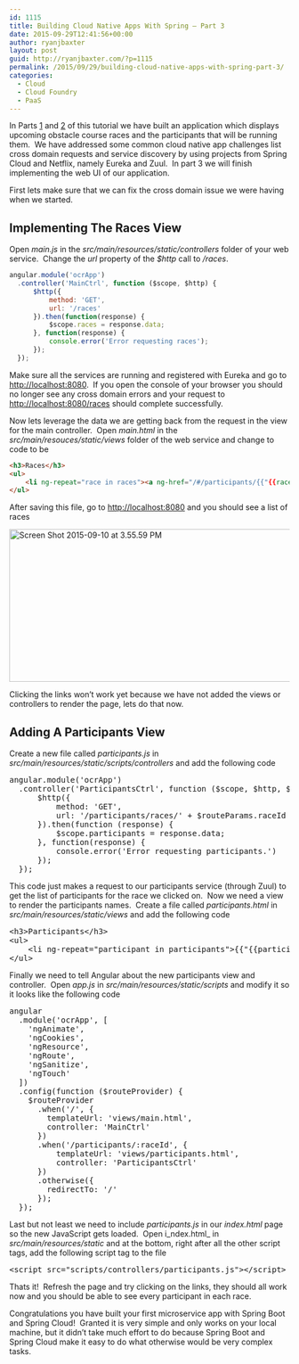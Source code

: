 ```yaml
---
id: 1115
title: Building Cloud Native Apps With Spring – Part 3
date: 2015-09-29T12:41:56+00:00
author: ryanjbaxter
layout: post
guid: http://ryanjbaxter.com/?p=1115
permalink: /2015/09/29/building-cloud-native-apps-with-spring-part-3/
categories:
  - Cloud
  - Cloud Foundry
  - PaaS
---
```

In Parts <a href="http://ryanjbaxter.com/2015/09/14/building-cloud-native-apps-with-spring-part-1/" target="_blank">1</a> and <a href="http://ryanjbaxter.com/2015/09/21/building-cloud-native-apps-with-spring-part-2/" target="_blank">2</a> of this tutorial we have built an application which displays upcoming obstacle course races and the participants that will be running them.  We have addressed some common cloud native app challenges list cross domain requests and service discovery by using projects from Spring Cloud and Netflix, namely Eureka and Zuul.  In part 3 we will finish implementing the web UI of our application.

First lets make sure that we can fix the cross domain issue we were having when we started.

## Implementing The Races View

Open _main.js_ in the _src/main/resources/static/controllers_ folder of your web service.  Change the _url_ property of the _$http_ call to _/races_.

~~~JavaScript
angular.module('ocrApp')
  .controller('MainCtrl', function ($scope, $http) {
	  $http({
          method: 'GET',
          url: '/races'
      }).then(function(response) {
    	  $scope.races = response.data;
      }, function(response) {
    	  console.error('Error requesting races');
      });
  });
~~~

Make sure all the services are running and registered with Eureka and go to <a href="http://localhost:8080" target="_blank">http://localhost:8080</a>.  If you open the console of your browser you should no longer see any cross domain errors and your request to <a href="http://localhost:8080/races" target="_blank">http://localhost:8080/races</a> should complete successfully.

Now lets leverage the data we are getting back from the request in the view for the main controller.  Open _main.html_ in the _src/main/resouces/static/views_ folder of the web service and change to code to be

~~~html
<h3>Races</h3>
<ul>
	<li ng-repeat="race in races"><a ng-href="/#/participants/{{"{{race.id"}}}}">{{"{{race.name"}}}}</a></li>
</ul>
~~~

After saving this file, go to <a href="http://localhost:8080" target="_blank">http://localhost:8080</a> and you should see a list of races

[<img class="alignnone size-full wp-image-1116" src="http://ryanjbaxter.com/wp-content/uploads/2015/09/Screen-Shot-2015-09-10-at-3.55.59-PM.png" alt="Screen Shot 2015-09-10 at 3.55.59 PM" width="774" height="274" srcset="http://ryanjbaxter.com/wp-content/uploads/2015/09/Screen-Shot-2015-09-10-at-3.55.59-PM-300x106.png 300w, http://ryanjbaxter.com/wp-content/uploads/2015/09/Screen-Shot-2015-09-10-at-3.55.59-PM.png 774w" sizes="(max-width: 774px) 100vw, 774px" />](http://ryanjbaxter.com/wp-content/uploads/2015/09/Screen-Shot-2015-09-10-at-3.55.59-PM.png)

Clicking the links won&#8217;t work yet because we have not added the views or controllers to render the page, lets do that now.

## Adding A Participants View

Create a new file called _participants.js_ in _src/main/resources/static/scripts/controllers_ and add the following code

<pre class="font-size:15 lang:default decode:true">angular.module('ocrApp')
  .controller('ParticipantsCtrl', function ($scope, $http, $routeParams) {
	  $http({
          method: 'GET',
          url: '/participants/races/' + $routeParams.raceId
      }).then(function (response) {
    	  $scope.participants = response.data;
      }, function(response) {
    	  console.error('Error requesting participants.')
      });
  });</pre>

This code just makes a request to our participants service (through Zuul) to get the list of participants for the race we clicked on.  Now we need a view to render the participants names.  Create a file called _participants.html_ in _src/main/resources/static/views_ and add the following code

<pre class="font-size:15 lang:default decode:true ">&lt;h3&gt;Participants&lt;/h3&gt;
&lt;ul&gt;
	&lt;li ng-repeat="participant in participants"&gt;{{"{{participant.firstName"}}}} {{"{{participant.lastName"}}}}&lt;/li&gt;
&lt;/ul&gt;</pre>

Finally we need to tell Angular about the new participants view and controller.  Open _app.js_ in _src/main/resources/static/scripts_ and modify it so it looks like the following code

<pre class="font-size:15 lang:default decode:true ">angular
  .module('ocrApp', [
    'ngAnimate',
    'ngCookies',
    'ngResource',
    'ngRoute',
    'ngSanitize',
    'ngTouch'
  ])
  .config(function ($routeProvider) {
    $routeProvider
      .when('/', {
        templateUrl: 'views/main.html',
        controller: 'MainCtrl'
      })
      .when('/participants/:raceId', {
    	  templateUrl: 'views/participants.html',
    	  controller: 'ParticipantsCtrl'
      })
      .otherwise({
        redirectTo: '/'
      });
  });</pre>

Last but not least we need to include _participants.js_ in our _index.html_ page so the new JavaScript gets loaded.  Open i_ndex.html_ in _src/main/resources/static_ and at the bottom, right after all the other script tags, add the following script tag to the file

<pre class="font-size:15 lang:default decode:true ">&lt;script src="scripts/controllers/participants.js"&gt;&lt;/script&gt;</pre>

Thats it!  Refresh the page and try clicking on the links, they should all work now and you should be able to see every participant in each race.

Congratulations you have built your first microservice app with Spring Boot and Spring Cloud!  Granted it is very simple and only works on your local machine, but it didn&#8217;t take much effort to do because Spring Boot and Spring Cloud make it easy to do what otherwise would be very complex tasks.
